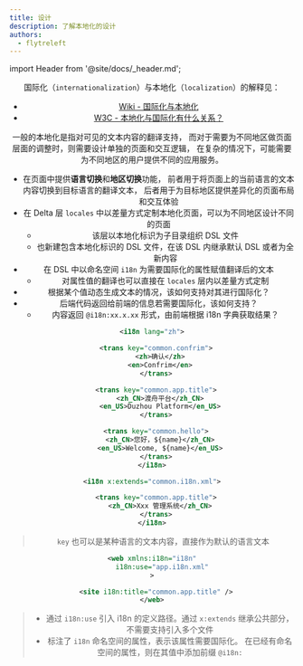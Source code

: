 ```yaml
---
title: 设计
description: 了解本地化的设计
authors:
  - flytreleft
---
```


import Header from '@site/docs/\_header.md';

<Header />

国际化（`internationalization`）与本地化（`localization`）的解释见：

- [Wiki - 国际化与本地化](https://zh.wikipedia.org/zh-cn/%E5%9B%BD%E9%99%85%E5%8C%96%E4%B8%8E%E6%9C%AC%E5%9C%B0%E5%8C%96)
- [W3C - 本地化与国际化有什么关系？](https://www.w3.org/International/questions/qa-i18n.zh-hans)

一般的本地化是指对可见的文本内容的翻译支持，
而对于需要为不同地区做页面层面的调整时，则需要设计单独的页面和交互逻辑，
在复杂的情况下，可能需要为不同地区的用户提供不同的应用服务。

- 在页面中提供**语言切换**和**地区切换**功能，
  前者用于将页面上的当前语言的文本内容切换到目标语言的翻译文本，
  后者用于为目标地区提供差异化的页面布局和交互体验
- 在 Delta 层 `locales` 中以差量方式定制本地化页面，可以为不同地区设计不同的页面
  - 该层以本地化标识为子目录组织 DSL 文件
  - 也新建包含本地化标识的 DSL 文件，在该 DSL 内继承默认 DSL 或者为全新内容
- 在 DSL 中以命名空间 `i18n` 为需要国际化的属性赋值翻译后的文本
  - 对属性值的翻译也可以直接在 `locales` 层内以差量方式定制
- 根据某个值动态生成文本的情况，该如何支持对其进行国际化？
- 后端代码返回给前端的信息若需要国际化，该如何支持？
  - 内容返回 `@i18n:xx.x.xx` 形式，由前端根据 i18n 字典获取结果？

```xml title="common.i18n.xml"
<i18n lang="zh">

  <trans key="common.confrim">
    <zh>确认</zh>
    <en>Confrim</en>
  </trans>

  <trans key="common.app.title">
    <zh_CN>渡舟平台</zh_CN>
    <en_US>Duzhou Platform</en_US>
  </trans>

  <trans key="common.hello">
    <zh_CN>您好，${name}</zh_CN>
    <en_US>Welcome, ${name}</en_US>
  </trans>
</i18n>
```

```xml title="app.i18n.xml"
<i18n x:extends="common.i18n.xml">

  <trans key="common.app.title">
    <zh_CN>Xxx 管理系统</zh_CN>
  </trans>
</i18n>
```

> `key` 也可以是某种语言的文本内容，直接作为默认的语言文本

```xml title="app.web.xml"
<web xmlns:i18n="i18n"
     i18n:use="app.i18n.xml"
>

  <site i18n:title="common.app.title" />
</web>
```

> - 通过 `i18n:use` 引入 i18n 的定义路径。通过
>   `x:extends` 继承公共部分，不需要支持引入多个文件
> - 标注了 `i18n` 命名空间的属性，表示该属性需要国际化。
>   在已经有命名空间的属性，则在其值中添加前缀 `@i18n:`
